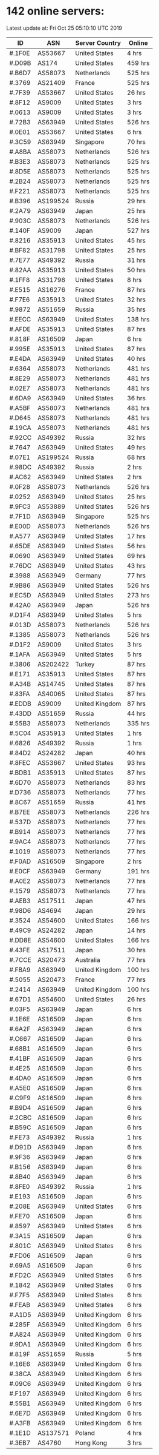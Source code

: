 # 142 online servers:

Latest update at: Fri Oct 25 05:10:10 UTC 2019

| ID | ASN | Server Country | Online |
| -- | --- | -------------- | ------ |
| #.1F0E | AS53667 | United States | 4 hrs |
| #.D09B | AS174 | United States | 459 hrs |
| #.B6D7 | AS58073 | Netherlands | 525 hrs |
| #.3769 | AS21409 | France | 525 hrs |
| #.7F39 | AS53667 | United States | 26 hrs |
| #.8F12 | AS9009 | United States | 3 hrs |
| #.0613 | AS9009 | United States | 3 hrs |
| #.72B3 | AS63949 | United States | 526 hrs |
| #.0E01 | AS53667 | United States | 6 hrs |
| #.3C59 | AS63949 | Singapore | 70 hrs |
| #.A8BA | AS58073 | Netherlands | 526 hrs |
| #.B3E3 | AS58073 | Netherlands | 525 hrs |
| #.8D5E | AS58073 | Netherlands | 525 hrs |
| #.2B24 | AS58073 | Netherlands | 525 hrs |
| #.F221 | AS58073 | Netherlands | 525 hrs |
| #.B396 | AS199524 | Russia | 29 hrs |
| #.2A79 | AS63949 | Japan | 25 hrs |
| #.903C | AS58073 | Netherlands | 526 hrs |
| #.140F | AS9009 | Japan | 527 hrs |
| #.8216 | AS35913 | United States | 45 hrs |
| #.BF82 | AS31798 | United States | 25 hrs |
| #.7E77 | AS49392 | Russia | 31 hrs |
| #.82AA | AS35913 | United States | 50 hrs |
| #.1FF8 | AS31798 | United States | 8 hrs |
| #.E515 | AS16276 | France | 87 hrs |
| #.F7E6 | AS35913 | United States | 32 hrs |
| #.9872 | AS51659 | Russia | 35 hrs |
| #.EECC | AS63949 | United States | 138 hrs |
| #.AFDE | AS35913 | United States | 87 hrs |
| #.818F | AS16509 | Japan | 6 hrs |
| #.995E | AS35913 | United States | 87 hrs |
| #.E4DA | AS63949 | United States | 40 hrs |
| #.6364 | AS58073 | Netherlands | 481 hrs |
| #.8E29 | AS58073 | Netherlands | 481 hrs |
| #.02E7 | AS58073 | Netherlands | 481 hrs |
| #.6DA9 | AS63949 | United States | 36 hrs |
| #.A5BF | AS58073 | Netherlands | 481 hrs |
| #.D645 | AS58073 | Netherlands | 481 hrs |
| #.19CA | AS58073 | Netherlands | 481 hrs |
| #.92CC | AS49392 | Russia | 32 hrs |
| #.7647 | AS63949 | United States | 49 hrs |
| #.07E1 | AS199524 | Russia | 68 hrs |
| #.98DC | AS49392 | Russia | 2 hrs |
| #.AC62 | AS63949 | United States | 2 hrs |
| #.0F28 | AS58073 | Netherlands | 526 hrs |
| #.0252 | AS63949 | United States | 25 hrs |
| #.9FC3 | AS53889 | United States | 526 hrs |
| #.7F1D | AS63949 | Singapore | 525 hrs |
| #.E00D | AS58073 | Netherlands | 526 hrs |
| #.A577 | AS63949 | United States | 17 hrs |
| #.65DE | AS63949 | United States | 56 hrs |
| #.0690 | AS63949 | United States | 69 hrs |
| #.76DC | AS63949 | United States | 43 hrs |
| #.3988 | AS63949 | Germany | 77 hrs |
| #.9B86 | AS63949 | United States | 526 hrs |
| #.EC5D | AS63949 | United States | 273 hrs |
| #.42A0 | AS63949 | Japan | 526 hrs |
| #.D1F4 | AS63949 | United States | 5 hrs |
| #.013D | AS58073 | Netherlands | 526 hrs |
| #.1385 | AS58073 | Netherlands | 526 hrs |
| #.D1F2 | AS9009 | United States | 3 hrs |
| #.1AFA | AS63949 | United States | 5 hrs |
| #.3806 | AS202422 | Turkey | 87 hrs |
| #.E171 | AS35913 | United States | 87 hrs |
| #.A34B | AS14745 | United States | 87 hrs |
| #.83FA | AS40065 | United States | 87 hrs |
| #.EDDB | AS9009 | United Kingdom | 87 hrs |
| #.43DD | AS51659 | Russia | 44 hrs |
| #.55B3 | AS58073 | Netherlands | 335 hrs |
| #.5C04 | AS35913 | United States | 1 hrs |
| #.6826 | AS49392 | Russia | 1 hrs |
| #.84D2 | AS24282 | Japan | 40 hrs |
| #.8FEC | AS53667 | United States | 93 hrs |
| #.BDB1 | AS35913 | United States | 87 hrs |
| #.6D70 | AS58073 | Netherlands | 83 hrs |
| #.D736 | AS58073 | Netherlands | 77 hrs |
| #.8C67 | AS51659 | Russia | 41 hrs |
| #.B7EE | AS58073 | Netherlands | 226 hrs |
| #.537D | AS58073 | Netherlands | 77 hrs |
| #.B914 | AS58073 | Netherlands | 77 hrs |
| #.9AC4 | AS58073 | Netherlands | 77 hrs |
| #.1019 | AS58073 | Netherlands | 77 hrs |
| #.F0AD | AS16509 | Singapore | 2 hrs |
| #.E0CF | AS63949 | Germany | 191 hrs |
| #.A0E2 | AS58073 | Netherlands | 77 hrs |
| #.1579 | AS58073 | Netherlands | 77 hrs |
| #.AEB3 | AS17511 | Japan | 47 hrs |
| #.98D6 | AS4694 | Japan | 29 hrs |
| #.3524 | AS54600 | United States | 166 hrs |
| #.49C9 | AS24282 | Japan | 14 hrs |
| #.DD8E | AS54600 | United States | 166 hrs |
| #.43FE | AS17511 | Japan | 30 hrs |
| #.7CCE | AS20473 | Australia | 77 hrs |
| #.FBA9 | AS63949 | United Kingdom | 100 hrs |
| #.5055 | AS20473 | France | 77 hrs |
| #.2414 | AS63949 | United Kingdom | 100 hrs |
| #.67D1 | AS54600 | United States | 26 hrs |
| #.03F5 | AS63949 | Japan | 6 hrs |
| #.1E6E | AS16509 | Japan | 6 hrs |
| #.6A2F | AS63949 | Japan | 6 hrs |
| #.C667 | AS16509 | Japan | 6 hrs |
| #.68B1 | AS16509 | Japan | 6 hrs |
| #.41BF | AS16509 | Japan | 6 hrs |
| #.4E25 | AS16509 | Japan | 6 hrs |
| #.4DA0 | AS16509 | Japan | 6 hrs |
| #.A5E0 | AS16509 | Japan | 6 hrs |
| #.C9F9 | AS16509 | Japan | 6 hrs |
| #.B9D4 | AS16509 | Japan | 6 hrs |
| #.2CBC | AS16509 | Japan | 6 hrs |
| #.B59C | AS16509 | Japan | 6 hrs |
| #.FE73 | AS49392 | Russia | 1 hrs |
| #.D91D | AS63949 | Japan | 6 hrs |
| #.9F36 | AS63949 | Japan | 6 hrs |
| #.B156 | AS63949 | Japan | 6 hrs |
| #.8B40 | AS63949 | Japan | 6 hrs |
| #.8FE0 | AS49392 | Russia | 1 hrs |
| #.E193 | AS16509 | Japan | 6 hrs |
| #.208E | AS63949 | United States | 6 hrs |
| #.FE70 | AS16509 | Japan | 6 hrs |
| #.8597 | AS63949 | United States | 6 hrs |
| #.3A15 | AS16509 | Japan | 6 hrs |
| #.801C | AS63949 | United States | 6 hrs |
| #.FD06 | AS16509 | Japan | 6 hrs |
| #.69A5 | AS16509 | Japan | 6 hrs |
| #.FD2C | AS63949 | United States | 6 hrs |
| #.1842 | AS63949 | United States | 6 hrs |
| #.F7F5 | AS63949 | United States | 6 hrs |
| #.FEAB | AS63949 | United States | 6 hrs |
| #.A1D5 | AS63949 | United Kingdom | 6 hrs |
| #.285F | AS63949 | United Kingdom | 6 hrs |
| #.A824 | AS63949 | United Kingdom | 6 hrs |
| #.9DA1 | AS63949 | United Kingdom | 6 hrs |
| #.819F | AS51659 | Russia | 5 hrs |
| #.16E6 | AS63949 | United Kingdom | 6 hrs |
| #.38CA | AS63949 | United Kingdom | 6 hrs |
| #.09C6 | AS63949 | United Kingdom | 6 hrs |
| #.F197 | AS63949 | United Kingdom | 6 hrs |
| #.55B1 | AS63949 | United Kingdom | 6 hrs |
| #.6E7D | AS63949 | United Kingdom | 6 hrs |
| #.A3FB | AS63949 | United Kingdom | 6 hrs |
| #.1E1D | AS137571 | Poland | 4 hrs |
| #.3EB7 | AS4760 | Hong Kong | 3 hrs |

